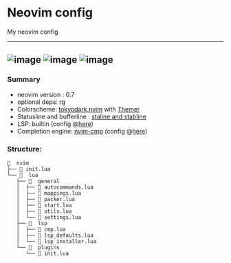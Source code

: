 # Neovim config
My neovim config

---
![image](https://user-images.githubusercontent.com/77913442/146633265-bdbcdae3-29b2-4058-b217-d5f2b162af40.png)
![image](https://user-images.githubusercontent.com/77913442/146633549-c098e7ca-6f6d-4740-8ab6-531d8a030555.png)
![image](https://user-images.githubusercontent.com/77913442/146633580-3fa0430e-228e-4010-97ca-46ea58cffc14.png)
---
<!-- Previous screenshots
![image](https://user-images.githubusercontent.com/77913442/136957780-0459199a-c79d-43d2-9f13-7a9c8011cd71.png)
* Colorscheme: [custom](https://github.com/tamton-aquib/nvim/blob/main/lua/custom/noice_dark.lua)
-->

### Summary

* neovim version : 0.7
* optional deps: rg
* Colorscheme: [tokyodark.nvim](https://github.com/tiagovla/tokyodark.nvim) with [Themer](https://github.com/ThemerCorp/themer.lua)
* Statusline and bufferline : [staline and stabline](https://github.com/tamton-aquib/staline.nvim)
* LSP: builtin (config @[here](https://github.com/tamton-aquib/nvim/blob/dev/lua/lsp/lsp_defaults.lua))
* Completion engine: [nvim-cmp](https://github.com/hrsh7th/nvim-cmp) (config @[here](https://github.com/tamton-aquib/nvim/blob/dev/lua/lsp/cmp.lua))

### Structure:

```
  nvim
├──  init.lua
└──   lua
   ├──   general
   │  ├──  autocommands.lua
   │  ├──  mappings.lua
   │  ├──  packer.lua
   │  ├──  start.lua
   │  ├──  utils.lua
   │  └──  settings.lua
   ├──   lsp
   │  ├──  cmp.lua
   │  ├──  lsp_defaults.lua
   │  └──  lsp_installer.lua
   └──   plugins
      └──  init.lua
```

